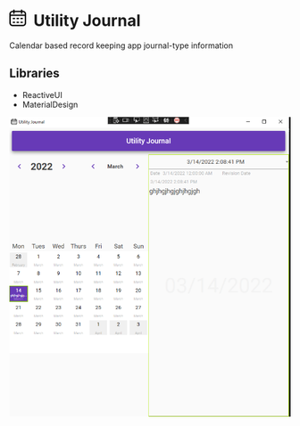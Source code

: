 <h1><img src="Images/calendar.png" width="30" height="30"/>&nbsp;&nbsp;Utility Journal</h1>

Calendar based record keeping app journal-type information

## Libraries
- ReactiveUI
- MaterialDesign

<img src="/Images/Screenshot.png"/>

